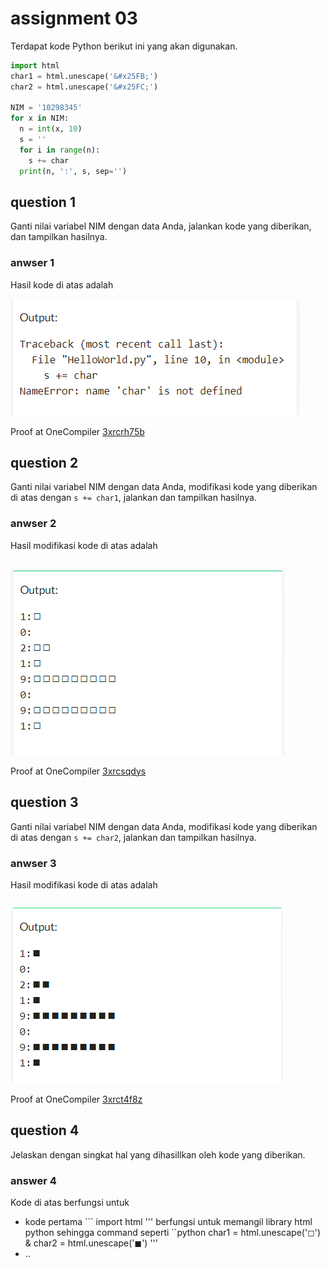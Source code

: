 # assignment 03
Terdapat kode Python berikut ini yang akan digunakan.
```python
import html
char1 = html.unescape('&#x25FB;')
char2 = html.unescape('&#x25FC;')

NIM = '10298345'
for x in NIM:
  n = int(x, 10)
  s = ''
  for i in range(n):
    s += char
  print(n, ':', s, sep='')
```


## question 1
Ganti nilai variabel NIM dengan data Anda, jalankan kode yang diberikan, dan tampilkan hasilnya.

### anwser 1
Hasil kode di atas adalah

![](q1.PNG)

Proof at OneCompiler [3xrcrh75b](https://onecompiler.com/python/3xrcrh75b)

## question 2
Ganti nilai variabel NIM dengan data Anda, modifikasi kode yang diberikan di atas dengan `s += char1`, jalankan dan tampilkan hasilnya.

### anwser 2
Hasil modifikasi kode di atas adalah
```
```

![](q2.PNG)

Proof at OneCompiler [3xrcsqdys](https://onecompiler.com/python/3xrcsqdys)

## question 3
Ganti nilai variabel NIM dengan data Anda, modifikasi kode yang diberikan di atas dengan `s += char2`, jalankan dan tampilkan hasilnya.

### anwser 3
Hasil modifikasi kode di atas adalah
```
```
![](q3.1.PNG)

Proof at OneCompiler [3xrct4f8z](https://onecompiler.com/python/3xrct4f8z)

## question 4
Jelaskan dengan singkat hal yang dihasillkan oleh kode yang diberikan.

### answer 4
Kode di atas berfungsi untuk
+ kode pertama ``` import html ''' berfungsi untuk memangil  library html python sehingga command seperti ``python
char1 = html.unescape('&#x25FB;') & char2 = html.unescape('&#x25FC;') '''
+ ..
